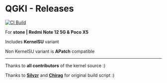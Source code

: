 # QGKI - Releases
[![CI Build](https://github.com/gawasvedraj/KernelOwO/actions/workflows/owo.yml/badge.svg)](https://github.com/gawasvedraj/KernelOwO/actions/workflows/owo.yml)

For **stone | Redmi Note 12 5G & Poco X5**

Includes **KernelSU** variant

Non KernelSU variant is **APatch** compatible

<hr>

Thanks to **all contributors** of the kernel source :)

Thanks to **[Silvzr](https://github.com/silvzr)** and **[Chirag](https://github.com/selfmusing)** for original build script :)
